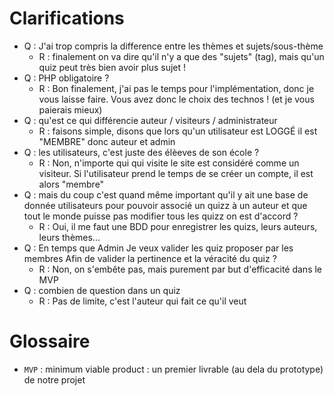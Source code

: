 # Clarifications

- Q : J'ai trop compris la difference entre les thèmes et sujets/sous-thème
  - R : finalement on va dire qu'il n'y a que des "sujets" (tag), mais qu'un quiz peut très bien avoir plus sujet !
- Q : PHP obligatoire ? 
  - R : Bon finalement, j'ai pas le temps pour l'implémentation, donc je vous laisse faire. Vous avez donc le choix des technos ! (et je vous paierais mieux)
- Q : qu'est ce qui différencie auteur / visiteurs / administrateur
  - R : faisons simple, disons que lors qu'un utilisateur est LOGGÉ il est "MEMBRE" donc auteur et admin
- Q : les utilisateurs, c'est juste des élèeves de son école ? 
  - R : Non, n'importe qui qui visite le site est considéré comme un visiteur. Si l'utilisateur prend le temps de se créer un compte, il est alors "membre"
- Q : mais du coup c'est quand même important qu'il y ait une base de donnée utilisateurs pour pouvoir associé un quizz à un auteur et que tout le monde puisse pas modifier tous les quizz on est d'accord ?
  - R : Oui, il me faut une BDD pour enregistrer les quizs, leurs auteurs, leurs thèmes...
- Q : En temps que Admin Je veux valider les quiz proposer par les membres Afin de valider la pertinence et la véracité du quiz ?
  - R : Non, on s'embête pas, mais purement par but d'efficacité dans le MVP
- Q : combien de question dans un quiz 
  - R : Pas de limite, c'est l'auteur qui fait ce qu'il veut 


# Glossaire

- `MVP` : minimum viable product : un premier livrable (au dela du prototype) de notre projet
